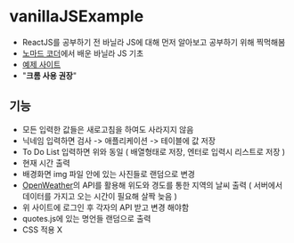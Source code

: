 # vanillaJSExample

- ReactJS를 공부하기 전 바닐라 JS에 대해 먼저 알아보고 공부하기 위해 찍먹해봄
- [노마드 코더](https://nomadcoders.co)에서 배운 바닐라 JS 기초
- [예제 사이트](https://jysung1122.github.io/vanillaJSExample/)
- "**크롬 사용 권장**"

## 기능
- 모든 입력한 값들은 새로고침을 하여도 사라지지 않음
- 닉네임 입력하면 검사 -> 애플리케이션 -> 테이블에 값 저장
- To Do List 입력하면 위와 동일 ( 배열형태로 저장, 엔터로 입력시 리스트로 저장 )
- 현재 시간 출력
- 배경화면 img 파일 안에 있는 사진들로 랜덤으로 변경
- [OpenWeather](https://openweathermap.org/api)의 API를 활용해 위도와 경도를 통한 지역의 날씨 출력 ( 서버에서 데이터를 가지고 오는 시간이 필요해 살짝 늦음 )
- 위 사이트에 로그인 후 각자의 API 받고 변경 해야함
- quotes.js에 있는 명언들 랜덤으로 출력
- CSS 적용 X
